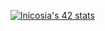 [![lnicosia's 42 stats](https://badge42.vercel.app/api/v2/clatxjb5h00200gl7einwlrff/stats?cursusId=21&coalitionId=1)](https://github.com/JaeSeoKim/badge42)
